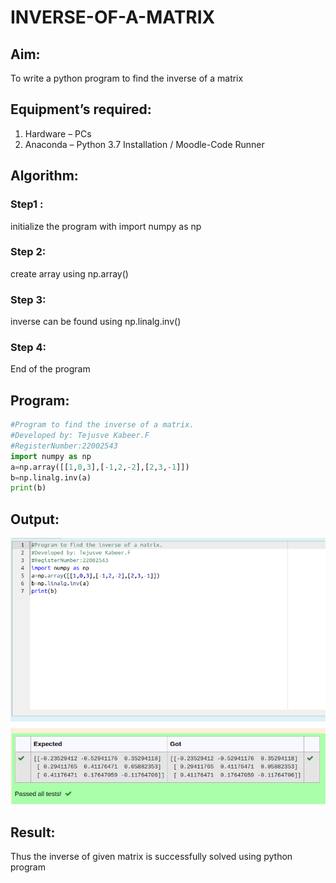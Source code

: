 # INVERSE-OF-A-MATRIX

## Aim:

To write a python program to find the inverse of a matrix

## Equipment’s required:

1. 	Hardware – PCs
2. 	Anaconda – Python 3.7 Installation / Moodle-Code Runner

## Algorithm:

### Step1 : 
initialize the program with import numpy as np

### Step 2: 
create array using np.array()

### Step 3: 
inverse can be found using np.linalg.inv() 

### Step 4: 
End of the program

## Program:
```python
#Program to find the inverse of a matrix.
#Developed by: Tejusve Kabeer.F
#RegisterNumber:22002543
import numpy as np
a=np.array([[1,0,3],[-1,2,-2],[2,3,-1]])
b=np.linalg.inv(a)
print(b)
```

## Output:
![](./inverse.png)
## Result:

Thus the inverse of given matrix is successfully solved using python program

